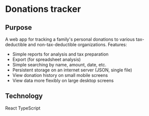 # Donations tracker

## Purpose

A web app for tracking a family's personal donations to various tax-deductible and non-tax-deductible organizations. Features:

- Simple reports for analysis and tax preparation
- Export (for spreadsheet analysis)
- Simple searching by name, amount, date, etc.
- Persistent storage on an internet server (JSON, single file)
- View donation history on small mobile screens
- View data more flexibly on large desktop screens

## Technology

React
TypeScript
